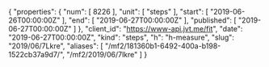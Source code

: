 {
  "properties": {
    "num": [
      8226
    ],
    "unit": [
      "steps"
    ],
    "start": [
      "2019-06-26T00:00:00Z"
    ],
    "end": [
      "2019-06-27T00:00:00Z"
    ],
    "published": [
      "2019-06-27T00:00:00Z"
    ]
  },
  "client_id": "https://www-api.jvt.me/fit",
  "date": "2019-06-27T00:00:00Z",
  "kind": "steps",
  "h": "h-measure",
  "slug": "2019/06/7Lkre",
  "aliases": [
    "/mf2/181360b1-6492-400a-b198-1522cb37a9d7/",
    "/mf2/2019/06/7lkre"
  ]
}
